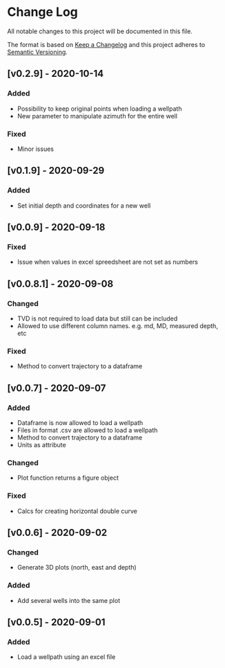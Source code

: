# Change Log
All notable changes to this project will be documented in this file.
 
The format is based on [Keep a Changelog](http://keepachangelog.com/)
and this project adheres to [Semantic Versioning](http://semver.org/).

## [v0.2.9] - 2020-10-14
### Added
- Possibility to keep original points when loading a wellpath
- New parameter to manipulate azimuth for the entire well
### Fixed
- Minor issues

## [v0.1.9] - 2020-09-29
### Added
- Set initial depth and coordinates for a new well

## [v0.0.9] - 2020-09-18
### Fixed
- Issue when values in excel spreedsheet are not set as numbers

## [v0.0.8.1] - 2020-09-08
### Changed
- TVD is not required to load data but still can be included
- Allowed to use different column names. e.g. md, MD, measured depth, etc
### Fixed
- Method to convert trajectory to a dataframe

## [v0.0.7] - 2020-09-07
### Added
- Dataframe is now allowed to load a wellpath
- Files in format .csv are allowed to load a wellpath
- Method to convert trajectory to a dataframe
- Units as attribute
### Changed
- Plot function returns a figure object
### Fixed
- Calcs for creating horizontal double curve

## [v0.0.6] - 2020-09-02
### Changed
- Generate 3D plots (north, east and depth)
### Added
- Add several wells into the same plot

## [v0.0.5] - 2020-09-01
### Added
- Load a wellpath using an excel file
